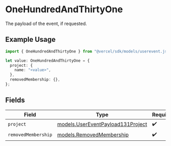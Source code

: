 # OneHundredAndThirtyOne

The payload of the event, if requested.

## Example Usage

```typescript
import { OneHundredAndThirtyOne } from "@vercel/sdk/models/userevent.js";

let value: OneHundredAndThirtyOne = {
  project: {
    name: "<value>",
  },
  removedMembership: {},
};
```

## Fields

| Field                                                                        | Type                                                                         | Required                                                                     | Description                                                                  |
| ---------------------------------------------------------------------------- | ---------------------------------------------------------------------------- | ---------------------------------------------------------------------------- | ---------------------------------------------------------------------------- |
| `project`                                                                    | [models.UserEventPayload131Project](../models/usereventpayload131project.md) | :heavy_check_mark:                                                           | N/A                                                                          |
| `removedMembership`                                                          | [models.RemovedMembership](../models/removedmembership.md)                   | :heavy_check_mark:                                                           | N/A                                                                          |